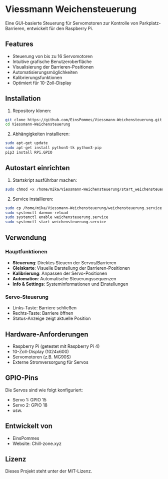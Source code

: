 # Viessmann Weichensteuerung

Eine GUI-basierte Steuerung für Servomotoren zur Kontrolle von Parkplatz-Barrieren, entwickelt für den Raspberry Pi.

## Features

- Steuerung von bis zu 16 Servomotoren
- Intuitive grafische Benutzeroberfläche
- Visualisierung der Barrieren-Positionen
- Automatisierungsmöglichkeiten
- Kalibrierungsfunktionen
- Optimiert für 10-Zoll-Display

## Installation

1. Repository klonen:
```bash
git clone https://github.com/EinsPommes/Viessmann-Weichensteuerung.git
cd Viessmann-Weichensteuerung
```

2. Abhängigkeiten installieren:
```bash
sudo apt-get update
sudo apt-get install python3-tk python3-pip
pip3 install RPi.GPIO
```

## Autostart einrichten

1. Startskript ausführbar machen:
```bash
sudo chmod +x /home/mika/Viessmann-Weichensteuerung/start_weichensteuerung.sh
```

2. Service installieren:
```bash
sudo cp /home/mika/Viessmann-Weichensteuerung/weichensteuerung.service /etc/systemd/system/
sudo systemctl daemon-reload
sudo systemctl enable weichensteuerung.service
sudo systemctl start weichensteuerung.service
```

## Verwendung

### Hauptfunktionen

- **Steuerung**: Direktes Steuern der Servos/Barrieren
- **Gleiskarte**: Visuelle Darstellung der Barrieren-Positionen
- **Kalibrierung**: Anpassen der Servo-Positionen
- **Automation**: Automatische Steuerungssequenzen
- **Info & Settings**: Systeminformationen und Einstellungen

### Servo-Steuerung

- Links-Taste: Barriere schließen
- Rechts-Taste: Barriere öffnen
- Status-Anzeige zeigt aktuelle Position

## Hardware-Anforderungen

- Raspberry Pi (getestet mit Raspberry Pi 4)
- 10-Zoll-Display (1024x600)
- Servomotoren (z.B. MG90S)
- Externe Stromversorgung für Servos

## GPIO-Pins

Die Servos sind wie folgt konfiguriert:
- Servo 1: GPIO 15
- Servo 2: GPIO 18
- usw.

## Entwickelt von

- EinsPommes
- Website: Chill-zone.xyz

## Lizenz

Dieses Projekt steht unter der MIT-Lizenz.
